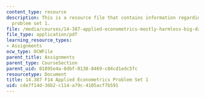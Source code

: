 ```yaml
---
content_type: resource
description: This is a resource file that contains information regarding applied econometrics
  problem set 1.
file: /media/courses/14-387-applied-econometrics-mostly-harmless-big-data-fall-2014/cde7f14d36b2c114a79c4105acf7b591_MIT14_387F14_Problemset1.pdf
file_type: application/pdf
learning_resource_types:
- Assignments
ocw_type: OCWFile
parent_title: Assignments
parent_type: CourseSection
parent_uid: 01895e4a-8dbf-0138-8469-c84cd1edc5fc
resourcetype: Document
title: 14.387 F14 Applied Econometrics Problem Set 1
uid: cde7f14d-36b2-c114-a79c-4105acf7b591
---
```

